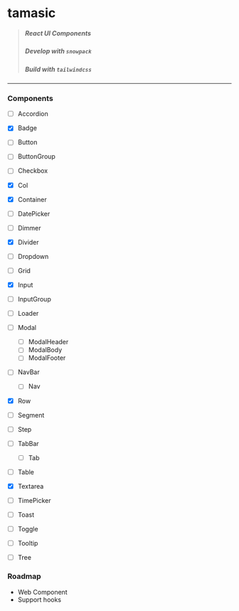 # tamasic
> ##### React UI Components
> ##### Develop with `snowpack`
> ##### Build with `tailwindcss`

---

### Components
- [ ] Accordion
- [x] Badge
- [ ] Button
- [ ] ButtonGroup
- [ ] Checkbox
- [x] Col
- [x] Container
- [ ] DatePicker
- [ ] Dimmer
- [x] Divider
- [ ] Dropdown
- [ ] Grid
- [x] Input
- [ ] InputGroup
- [ ] Loader
- [ ] Modal
  - [ ] ModalHeader
  - [ ] ModalBody
  - [ ] ModalFooter
- [ ] NavBar
  - [ ] Nav
- [x] Row
- [ ] Segment
- [ ] Step
- [ ] TabBar
  - [ ] Tab
- [ ] Table
- [x] Textarea
- [ ] TimePicker
- [ ] Toast
- [ ] Toggle
- [ ] Tooltip
- [ ] Tree


### Roadmap
- Web Component
- Support hooks
